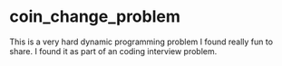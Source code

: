 # coin_change_problem
This is a very hard dynamic programming problem I found really fun to share. I found it as part of an coding interview problem.
